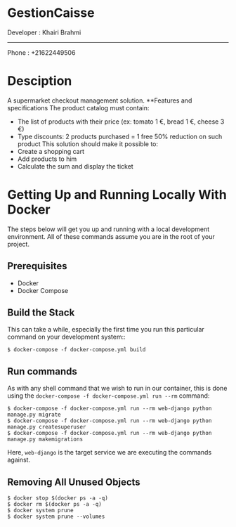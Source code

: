 # GestionCaisse


Developer : Khairi Brahmi
***
Phone : +21622449506

Desciption
==========================================

A supermarket checkout management solution.
 **Features and specifications
The product catalog must contain:
- The list of products with their price (ex: tomato 1 €, bread 1 €, cheese 3 €)
- Type discounts:
2 products purchased = 1 free
50% reduction on such product
This solution should make it possible to:
- Create a shopping cart
- Add products to him
- Calculate the sum and display the ticket


Getting Up and Running Locally With Docker
==========================================
 
The steps below will get you up and running with a local development environment.
All of these commands assume you are in the root of your project.


Prerequisites
-------------

* Docker 
* Docker Compose 
 
 
Build the Stack
---------------

This can take a while, especially the first time you run this particular command on your development system::

    $ docker-compose -f docker-compose.yml build 
    
 
Run commands
-------------


As with any shell command that we wish to run in our container, this is done using the ``docker-compose -f docker-compose.yml run --rm`` command:

    $ docker-compose -f docker-compose.yml run --rm web-django python manage.py migrate
    $ docker-compose -f docker-compose.yml run --rm web-django python manage.py createsuperuser
    $ docker-compose -f docker-compose.yml run --rm web-django python manage.py makemigrations

Here, ``web-django`` is the target service we are executing the commands against.

 


Removing All Unused Objects
-------------
    $ docker stop $(docker ps -a -q)
    $ docker rm $(docker ps -a -q)
    $ docker system prune
    $ docker system prune --volumes